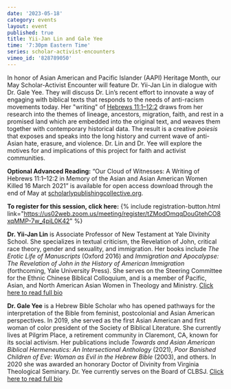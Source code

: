 ```yaml
---
date: '2023-05-18'
category: events
layout: event
published: true
title: Yii-Jan Lin and Gale Yee
time: '7:30pm Eastern Time'
series: scholar-activist-encounters
vimeo_id: '828789050'
---
```

In honor of Asian American and Pacific Islander (AAPI) Heritage Month, our May Scholar-Activist Encounter will feature Dr. Yii-Jan Lin in dialogue with Dr. Gale Yee. They will discuss Dr. Lin’s recent effort to innovate a way of engaging with biblical texts that responds to the needs of anti-racism movements today. Her "writing" of [Hebrews 11:1–12:2](https://bible.oremus.org/?ql=548882538) draws from her research into the themes of lineage, ancestors, migration, faith, and rest in a promised land which are embedded into the original text, and weaves them together with contemporary historical data. The result is a creative _poiesis_ that exposes and speaks into the long history and current wave of anti-Asian hate, erasure, and violence. Dr. Lin and Dr. Yee will explore the motives for and implications of this project for faith and activist communities. 

**Optional Advanced Reading:** “Our Cloud of Witnesses: A Writing of Hebrews 11:1–12:2 in Memory of the Asian and Asian American Women Killed 16 March 2021” is available for open access download through the end of May at [scholarlypublishingcollective.org](https://scholarlypublishingcollective.org/sblpress/jbl/article/141/4/761/342705/Our-Cloud-of-Witnesses-A-Writing-of-Hebrews-11-1).

**To register for this session, click here:** {% include registration-button.html link="https://us02web.zoom.us/meeting/register/tZModOmqqDouGtehCO8xqMMP-7w_4piL0K42" %}

**Dr. Yii-Jan Lin** is Associate Professor of New Testament at Yale Divinity School. She specializes in textual criticism, the Revelation of John, critical race theory, gender and sexuality, and immigration. Her books include _The Erotic Life of Manuscripts_ (Oxford 2016) and _Immigration and Apocalypse: The Revelation of John in the History of American Immigration_ (forthcoming, Yale University Press). She serves on the Steering Committee for the Ethnic Chinese Biblical Colloquium, and is a member of Pacific, Asian, and North American Asian Women in Theology and Ministry. [Click here to read full bio](https://divinity.yale.edu/faculty-and-research/yds-faculty/yii-jan-lin)

**Dr. Gale Yee** is a Hebrew Bible Scholar who has opened pathways for the interpretation of the Bible from feminist, postcolonial and Asian American perspectives. In 2019, she served as the first Asian American and first woman of color president of the Society of Biblical Literature. She currently lives at Pilgrim Place, a retirement community in Claremont, CA, known for its social activism. Her publications include _Towards and Asian American Biblical Hermeneutics: An Intersectional Anthology_ (2021), _Poor Banished Children of Eve: Woman as Evil in the Hebrew Bible_ (2003), and others. In 2020 she was awarded an honorary Doctor of Divinity from Virginia Theological Seminary. Dr. Yee currently serves on the Board of CLBSJ. [Click here to read full bio](https://clbsj.org/about/leadership/gale-yee/)
